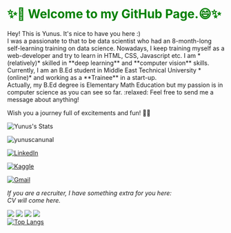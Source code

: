 <h1 style='color:green;';>✨👋 Welcome to my GitHub Page.😄✨ </h1>
Hey! This is Yunus. It's nice to have you here :)<br>I was a passionate  to that to be data scientist who had an 8-month-long self-learning training on data science. Nowadays, I keep training myself as a web-developer and try to learn in HTML, CSS, Javascript etc. I am *(relatively)* skilled in **deep learning** and **computer vision** skills. Currently, I am an B.Ed student in Middle East Technical University *(online)* and working as a **Trainee** in a start-up.<br>
Actually, my B.Ed degree is Elementary Math Education but my passion is in computer science as you can see so far. :relaxed: Feel free to send me a message about anything!

Wish you a journey full of excitements and fun! 🏴‍☠️

<!--(https://github.com/anuraghazra/github-readme-stats)-->

![Yunus's Stats](https://github-readme-stats.vercel.app/api?username=yunuscanunal&show_icons=true&theme=panda&count_private=true)
<p align="left"> <img src="https://komarev.com/ghpvc/?username=yunuscanunal" alt="yunuscanunal" /> </p>

[![LinkedIn](https://img.shields.io/badge/linkedin-%230077B5.svg?&style=for-the-badge&logo=linkedin&logoColor=white)](https://www.linkedin.com/in/yunuscanunal/)

[![Kaggle](https://img.shields.io/badge/kaggle-%2312100E.svg?&style=for-the-badge&logo=kaggle&labelColor=gray&color=gray)](https://www.kaggle.com/yunuscanunal)

[![Gmail](https://img.shields.io/badge/gmail-%2312100E.svg?&style=for-the-badge&logo=gmail&labelColor=white&color=red)](mailto:yunuscanunal1@gmail.com)


*If you are a recruiter, I have something extra for you here:*<br>
*CV will come here.*

<img src='https://img.icons8.com/color/48/000000/python.png'></img>
<img src='https://img.icons8.com/color/48/000000/javascript.png'></img>
<img src='https://img.icons8.com/color/48/000000/html-5.png'></img>
<img src='https://img.icons8.com/color/48/000000/css3.png'></img>
<br>
[![Top Langs](https://github-readme-stats.vercel.app/api/top-langs/?username=Yunuscanunal&layout=compact)](https://github.com/anuraghazra/github-readme-stats)
<!--[![CV](https://img.shields.io/badge/CV-Plain-orange)](https://dar.vin/mg-cv)-->
<!--[![CV0](https://img.shields.io/badge/CV-Featured-green)](https://dar.vin/mg-cv0)-->
